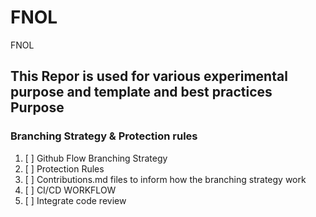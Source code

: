 # FNOL
FNOL 
## This Repor is used for various experimental purpose and template and best practices Purpose 
### Branching Strategy & Protection rules 
1. [ ] Github Flow Branching Strategy
2. [ ] Protection Rules
3. [ ] Contributions.md files to inform how the branching strategy work
4. [ ] CI/CD WORKFLOW 
5. [ ] Integrate code review 
